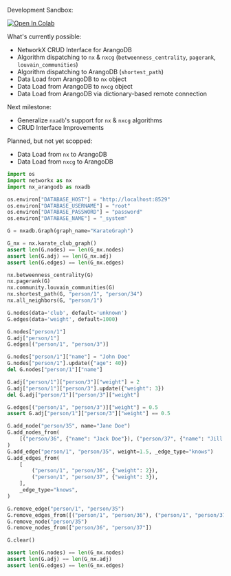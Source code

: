 Development Sandbox:

<a href="https://colab.research.google.com/drive/1gIfJDEumN6UdZou_VlSbG874xGkHwtU2?usp=sharing" target="_parent"><img src="https://colab.research.google.com/assets/colab-badge.svg" alt="Open In Colab"/></a>

What's currently possible:
- NetworkX CRUD Interface for ArangoDB
- Algorithm dispatching to `nx` & `nxcg` (`betweenness_centrality`, `pagerank`, `louvain_communities`)
- Algorithm dispatching to ArangoDB (`shortest_path`)
- Data Load from ArangoDB to `nx` object
- Data Load from ArangoDB to `nxcg` object
- Data Load from ArangoDB via dictionary-based remote connection

Next milestone:
- Generalize `nxadb`'s support for `nx` & `nxcg` algorithms
- CRUD Interface Improvements

Planned, but not yet scopped:
- Data Load from `nx` to ArangoDB
- Data Load from `nxcg` to ArangoDB

```py
import os
import networkx as nx
import nx_arangodb as nxadb

os.environ["DATABASE_HOST"] = "http://localhost:8529"
os.environ["DATABASE_USERNAME"] = "root"
os.environ["DATABASE_PASSWORD"] = "password"
os.environ["DATABASE_NAME"] = "_system"

G = nxadb.Graph(graph_name="KarateGraph")

G_nx = nx.karate_club_graph()
assert len(G.nodes) == len(G_nx.nodes)
assert len(G.adj) == len(G_nx.adj)
assert len(G.edges) == len(G_nx.edges)

nx.betweenness_centrality(G)
nx.pagerank(G)
nx.community.louvain_communities(G)
nx.shortest_path(G, "person/1", "person/34")
nx.all_neighbors(G, "person/1")

G.nodes(data='club', default='unknown')
G.edges(data='weight', default=1000)

G.nodes["person/1"]
G.adj["person/1"]
G.edges[("person/1", "person/3")]

G.nodes["person/1"]["name"] = "John Doe"
G.nodes["person/1"].update({"age": 40})
del G.nodes["person/1"]["name"]

G.adj["person/1"]["person/3"]["weight"] = 2
G.adj["person/1"]["person/3"].update({"weight": 3})
del G.adj["person/1"]["person/3"]["weight"]

G.edges[("person/1", "person/3")]["weight"] = 0.5
assert G.adj["person/1"]["person/3"]["weight"] == 0.5

G.add_node("person/35", name="Jane Doe")
G.add_nodes_from(
    [("person/36", {"name": "Jack Doe"}), ("person/37", {"name": "Jill Doe"})]
)
G.add_edge("person/1", "person/35", weight=1.5, _edge_type="knows")
G.add_edges_from(
    [
        ("person/1", "person/36", {"weight": 2}),
        ("person/1", "person/37", {"weight": 3}),
    ],
    _edge_type="knows",
)

G.remove_edge("person/1", "person/35")
G.remove_edges_from([("person/1", "person/36"), ("person/1", "person/37")])
G.remove_node("person/35")
G.remove_nodes_from(["person/36", "person/37"])

G.clear()

assert len(G.nodes) == len(G_nx.nodes)
assert len(G.adj) == len(G_nx.adj)
assert len(G.edges) == len(G_nx.edges)
```